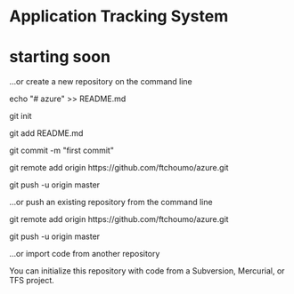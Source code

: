 # Application Tracking System

# starting soon

<p>  …or create a new repository on the command line <p> 
<p> echo "# azure" >> README.md </p>
<p> git init <p> 
<p> git add README.md <p> 
<p> git commit -m "first commit" <p> 
<p> git remote add origin https://github.com/ftchoumo/azure.git <p> 
<p> git push -u origin master <p> 
<p> …or push an existing repository from the command line <p> 
<p> git remote add origin https://github.com/ftchoumo/azure.git <p> 
<p> git push -u origin master <p> 
<p> …or import code from another repository <p> 
<p> You can initialize this repository with code from a Subversion, Mercurial, or TFS project. <p> 

